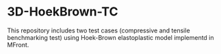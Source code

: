 # 3D-HoekBrown-TC
This repository includes two test
cases (compressive and tensile benchmarking test) using
Hoek-Brown elastoplastic model implementd in MFront.
